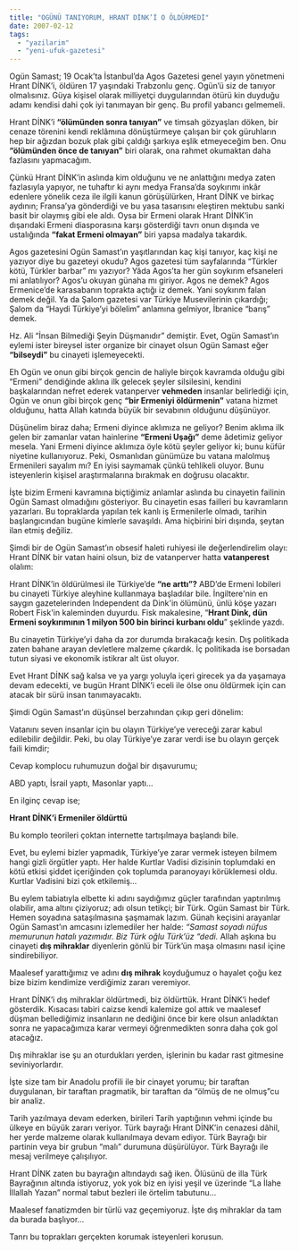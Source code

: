 ```yaml
---
title: "OGÜNÜ TANIYORUM, HRANT DİNK’İ O ÖLDÜRMEDİ"
date: 2007-02-12
tags: 
  - "yazilarim"
  - "yeni-ufuk-gazetesi"
---
```


Ogün Samast; 19 Ocak’ta İstanbul’da Agos Gazetesi genel yayın yönetmeni Hrant DİNK’i, öldüren 17 yaşındaki Trabzonlu genç. Ogün’ü siz de tanıyor olmalısınız. Güya kişisel olarak milliyetçi duygularından ötürü kin duyduğu adamı kendisi dahi çok iyi tanımayan bir genç. Bu profil yabancı gelmemeli.

Hrant DİNK’i **“ölümünden sonra tanıyan”** ve timsah gözyaşları döken, bir cenaze törenini kendi reklâmına dönüştürmeye çalışan bir çok güruhların hep bir ağızdan bozuk plak gibi çaldığı şarkıya eşlik etmeyeceğim ben. Onu **“ölümünden önce de tanıyan”** biri olarak, ona rahmet okumaktan daha fazlasını yapmacağım.

Çünkü Hrant DİNK’in aslında kim olduğunu ve ne anlattığını medya zaten fazlasıyla yapıyor, ne tuhaftır ki aynı medya Fransa’da soykırımı inkâr edenlere yönelik ceza ile ilgili kanun görüşülürken, Hrant DİNK ve birkaç aydının; Fransa’ya gönderdiği ve bu yasa tasarısını eleştiren mektubu sanki basit bir olaymış gibi ele aldı. Oysa bir Ermeni olarak Hrant DİNK’in dışarıdaki Ermeni diasporasına karşı gösterdiği tavrı onun dışında ve ustalığında **“fakat Ermeni olmayan”** biri yapsa madalya takardık.

Agos gazetesini Ogün Samast’ın yaşıtlarından kaç kişi tanıyor, kaç kişi ne yazıyor diye bu gazeteyi okudu? Agos gazetesi tüm sayfalarında “Türkler kötü, Türkler barbar” mı yazıyor? Yâda Agos’ta her gün soykırım efsaneleri mi anlatılıyor? Agos’u okuyan günaha mı giriyor. Agos ne demek? Agos Ermenice’de karasabanın toprakta açtığı iz demek. Yani soykırım falan demek değil. Ya da Şalom gazetesi var Türkiye Musevilerinin çıkardığı; Şalom da “Haydi Türkiye’yi bölelim” anlamına gelmiyor, İbranice “barış” demek.

Hz. Ali “İnsan Bilmediği Şeyin Düşmanıdır” demiştir. Evet, Ogün Samast’ın eylemi ister bireysel ister organize bir cinayet olsun Ogün Samast eğer **“bilseydi”** bu cinayeti işlemeyecekti.

Eh Ogün ve onun gibi birçok gencin de haliyle birçok kavramda olduğu gibi “Ermeni” dendiğinde aklına ilk gelecek şeyler silsilesini, kendini başkalarından nefret ederek vatanperver **vehmeden** insanlar belirlediği için, Ogün ve onun gibi birçok genç **“bir Ermeniyi öldürmenin”** vatana hizmet olduğunu, hatta Allah katında büyük bir sevabının olduğunu düşünüyor.

Düşünelim biraz daha; Ermeni diyince aklımıza ne geliyor? Benim aklıma ilk gelen bir zamanlar vatan hainlerine **“Ermeni Uşağı”** deme âdetimiz geliyor mesela. Yani Ermeni diyince aklımıza öyle kötü şeyler geliyor ki; bunu küfür niyetine kullanıyoruz. Peki, Osmanlıdan günümüze bu vatana malolmuş Ermenileri sayalım mı? En iyisi saymamak çünkü tehlikeli oluyor. Bunu isteyenlerin kişisel araştırmalarına bırakmak en doğrusu olacaktır.

İşte bizim Ermeni kavramına biçtiğimiz anlamlar aslında bu cinayetin failinin Ogün Samast olmadığını gösteriyor. Bu cinayetin esas failleri bu kavramların yazarları. Bu topraklarda yapılan tek kanlı iş Ermenilerle olmadı, tarihin başlangıcından bugüne kimlerle savaşıldı. Ama hiçbirini biri dışında, şeytan ilan etmiş değiliz.

Şimdi bir de Ogün Samast’ın obsesif haleti ruhiyesi ile değerlendirelim olayı: Hrant DİNK bir vatan haini olsun, biz de vatanperver hatta **vatanperest** olalım:

Hrant DİNK’in öldürülmesi ile Türkiye’de **“ne arttı”?** ABD’de Ermeni lobileri bu cinayeti Türkiye aleyhine kullanmaya başladılar bile. İngiltere'nin en saygın gazetelerinden Independent da Dink'in ölümünü, ünlü köşe yazarı Robert Fisk'in kaleminden duyurdu. Fisk makalesine, “**Hrant Dink, dün Ermeni soykırımının 1 milyon 500 bin birinci kurbanı oldu**” şeklinde yazdı.

Bu cinayetin Türkiye’yi daha da zor durumda bırakacağı kesin. Dış politikada zaten bahane arayan devletlere malzeme çıkardık. İç politikada ise borsadan tutun siyasi ve ekonomik istikrar alt üst oluyor.

Evet Hrant DİNK sağ kalsa ve ya yargı yoluyla içeri girecek ya da yaşamaya devam edecekti, ve bugün Hrant DİNK’i eceli ile ölse onu öldürmek için can atacak bir sürü insan tanımayacaktı.

Şimdi Ogün Samast’ın düşünsel berzahından çıkıp geri dönelim:

Vatanını seven insanlar için bu olayın Türkiye’ye vereceği zarar kabul edilebilir değildir. Peki, bu olay Türkiye’ye zarar verdi ise bu olayın gerçek faili kimdir;

Cevap komplocu ruhumuzun doğal bir dışavurumu;

ABD yaptı, İsrail yaptı, Masonlar yaptı…

En ilginç cevap ise;

**Hrant DİNK’i Ermeniler öldürttü**

Bu komplo teorileri çoktan internette tartışılmaya başlandı bile.

Evet, bu eylemi bizler yapmadık, Türkiye’ye zarar vermek isteyen bilmem hangi gizli örgütler yaptı. Her halde Kurtlar Vadisi dizisinin toplumdaki en kötü etkisi şiddet içeriğinden çok toplumda paranoyayı körüklemesi oldu. Kurtlar Vadisini bizi çok etkilemiş…

Bu eylem tabiatıyla elbette ki adını saydığımız güçler tarafından yaptırılmış olabilir, ama altını çiziyoruz; adı olsun tetikçi; bir Türk. Ogün Samast bir Türk. Hemen soyadına sataşılmasına şaşmamak lazım. Günah keçisini arayanlar Ogün Samast’ın amcasını izlemediler her halde: _“Samast soyadı nüfus memurunun hatalı yazımıdır. Biz Türk oğlu Türk’üz “dedi._ Allah aşkına bu cinayeti **dış mihraklar** diyenlerin gönlü bir Türk’ün maşa olmasını nasıl içine sindirebiliyor.

Maalesef yarattığımız ve adını **dış mihrak** koyduğumuz o hayalet çoğu kez bize bizim kendimize verdiğimiz zararı veremiyor.

Hrant DİNK’i dış mihraklar öldürtmedi, biz öldürttük. Hrant DİNK’i hedef gösterdik. Kısacası tabiri caizse kendi kalemize gol attık ve maalesef düşman bellediğimiz insanların ne dediğini önce bir kere olsun anladıktan sonra ne yapacağımıza karar vermeyi öğrenmedikten sonra daha çok gol atacağız.

Dış mihraklar ise şu an oturdukları yerden, işlerinin bu kadar rast gitmesine seviniyorlardır.

İşte size tam bir Anadolu profili ile bir cinayet yorumu; bir taraftan duygulanan, bir taraftan pragmatik, bir taraftan da “ölmüş de ne olmuş”cu bir analiz.

Tarih yazılmaya devam ederken, birileri Tarih yaptığının vehmi içinde bu ülkeye en büyük zararı veriyor. Türk bayrağı Hrant DİNK’in cenazesi dâhil, her yerde malzeme olarak kullanılmaya devam ediyor. Türk Bayrağı bir partinin veya bir grubun “malı” durumuna düşürülüyor. Türk Bayrağı ile mesaj verilmeye çalışılıyor.

Hrant DİNK zaten bu bayrağın altındaydı sağ iken. Ölüsünü de illa Türk Bayrağının altında istiyoruz, yok yok biz en iyisi yeşil ve üzerinde “La İlahe İllallah Yazan” normal tabut bezleri ile örtelim tabutunu…

Maalesef fanatizmden bir türlü vaz geçemiyoruz. İşte dış mihraklar da tam da burada başlıyor…

Tanrı bu toprakları gerçekten korumak isteyenleri korusun.
